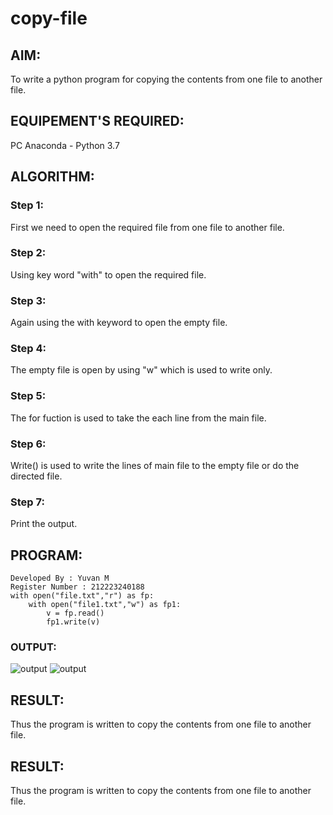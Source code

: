 # copy-file
## AIM:
To write a python program for copying the contents from one file to another file.
## EQUIPEMENT'S REQUIRED: 
PC
Anaconda - Python 3.7
## ALGORITHM: 
### Step 1:
First we need to open the required file from one file to another file.

### Step 2:
Using key word "with" to open the required file.

### Step 3:
Again using the with keyword to open the empty file.

### Step 4:
The empty file is open by using "w" which is used to write only.

### Step 5:
The for fuction is used to take the each line from the main file.

### Step 6:
Write() is used to write the lines of main file to the empty file or do the directed file.

### Step 7:
Print the output.




## PROGRAM:
```
Developed By : Yuvan M
Register Number : 212223240188
with open("file.txt","r") as fp:
    with open("file1.txt","w") as fp1:
        v = fp.read()
        fp1.write(v)
```

### OUTPUT:
![output](https://github.com/Yuvan291205/copy-file/assets/138849170/7c553bd2-0ede-449e-9d11-9b48ff3625c2)
![output](https://github.com/Yuvan291205/copy-file/assets/138849170/ad9a9a66-671f-4ad8-841d-e84630acff28)


## RESULT:
Thus the program is written to copy the contents from one file to another file.


## RESULT:
Thus the program is written to copy the contents from one file to another file.

